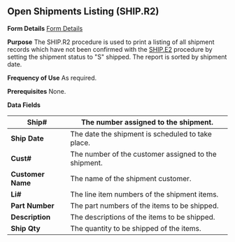 ## Open Shipments Listing (SHIP.R2)
<PageHeader />

**Form Details**
[Form Details](../SHIP-R2-1/README.md)

**Purpose**
The SHIP.R2 procedure is used to print a listing of all shipment records which
have not been confirmed with the [SHIP.E2](../SHIP-E2/README.md) procedure by setting
the shipment status to "S" shipped. The report is sorted by shipment date.

**Frequency of Use**
As required.

**Prerequisites**
None.

**Data Fields**

| **Ship#**         | The number assigned to the shipment.                 |
| ----------------- | ---------------------------------------------------- |
| **Ship Date**     | The date the shipment is scheduled to take place.    |
| **Cust#**         | The number of the customer assigned to the shipment. |
| **Customer Name** | The name of the shipment customer.                   |
| **Li#**           | The line item numbers of the shipment items.         |
| **Part Number**   | The part numbers of the items to be shipped.         |
| **Description**   | The descriptions of the items to be shipped.         |
| **Ship Qty**      | The quantity to be shipped of the items.             |

<badge text= "Version 8.10.57 " vertical="middle" />

<PageFooter />
